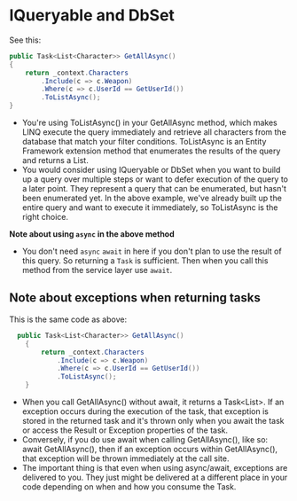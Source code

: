 ﻿# IQueryable and DbSet

See this:

```csharp
public Task<List<Character>> GetAllAsync()
{
    return _context.Characters
        .Include(c => c.Weapon)
        .Where(c => c.UserId == GetUserId())
        .ToListAsync();
}
```

- You're using ToListAsync() in your GetAllAsync method, which makes LINQ execute the query immediately and retrieve all
  characters from the database that match your filter conditions. ToListAsync is an Entity Framework extension method
  that enumerates the results of the query and returns a List.
- You would consider using IQueryable or DbSet when you want to build up a query over multiple steps or want to defer
  execution of the query to a later point. They represent a query that can be enumerated, but hasn't been enumerated
  yet. In the above example, we've already built up the entire query and want to execute it immediately, so ToListAsync
  is the right choice.

**Note about using `async` in the above method**

- You don't need `async` `await` in here if you don't plan to use the result of this query. So returning a `Task` is
  sufficient. Then when you call this method from the service layer use `await`.

## Note about exceptions when returning tasks

This is the same code as above:

```csharp
  public Task<List<Character>> GetAllAsync()
    {
        return _context.Characters
            .Include(c => c.Weapon)
            .Where(c => c.UserId == GetUserId())
            .ToListAsync();
    }
```

- When you call GetAllAsync() without await, it returns a Task<List<Character>>. If an exception occurs during the
  execution of the task, that exception is stored in the returned task and it's thrown only when you await the task or
  access the Result or Exception properties of the task.
- Conversely, if you do use await when calling GetAllAsync(), like so: await GetAllAsync(), then if an exception occurs
  within GetAllAsync(), that exception will be thrown immediately at the call site.
- The important thing is that even when using async/await, exceptions are delivered to you. They just might be delivered
  at a different place in your code depending on when and how you consume the Task.